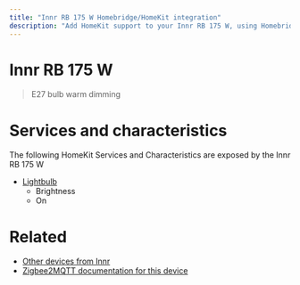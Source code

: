 ```yaml
---
title: "Innr RB 175 W Homebridge/HomeKit integration"
description: "Add HomeKit support to your Innr RB 175 W, using Homebridge, Zigbee2MQTT and homebridge-z2m."
---
```

<!---
This file has been GENERATED using src/docgen/docgen.ts
DO NOT EDIT THIS FILE MANUALLY!
-->
# Innr RB 175 W
> E27 bulb warm dimming


# Services and characteristics
The following HomeKit Services and Characteristics are exposed by
the Innr RB 175 W

* [Lightbulb](../../light.md)
  * Brightness
  * On


# Related
* [Other devices from Innr](../index.md#innr)
* [Zigbee2MQTT documentation for this device](https://www.zigbee2mqtt.io/devices/RB_175_W.html)
